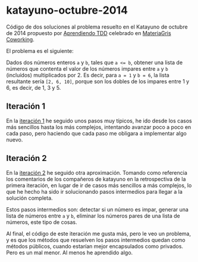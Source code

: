 katayuno-octubre-2014
=====================

Código de dos soluciones al problema resuelto en el Katayuno de octubre de
2014 propuesto por [Aprendiendo TDD](http://aprendiendotdd.com) celebrado
en [MateriaGris Coworking](http://www.materiagriscoworking.com).

El problema es el siguiente:

Dados dos números enteros `a` y `b`, tales que `a <= b`, obtener una lista
de números que contenta el valor de los números impares entre `a` y `b`
(incluídos) multiplicados por 2. Es decir, para `a = 1` y `b = 6`, la lista
resultante sería `[2, 6, 10]`, porque son los dobles de los impares entre
1 y 6, es decir, de 1, 3 y 5.

## Iteración 1

En la [iteración 1] he seguido unos pasos muy típicos, he ido desde los
casos más sencillos hasta los más complejos, intentando avanzar poco a poco
en cada paso, pero haciendo que cada paso me obligara a implementar algo
nuevo.

## Iteración 2

En la [iteración 2] he seguido otra aproximación. Tomando como referencia los
comentarios de los compañeros de katayuno en la retrospectiva de la primera
iteración, en lugar de ir de casos más sencillos a más complejos, lo que he
hecho ha sido ir solucionando pasos intermedios para llegar a la solución
completa. 

Estos pasos intermedios son: detectar si un número es impar, generar una lista
de números entre `a` y `b`, eliminar los números pares de una lista de números,
este tipo de cosas.

Al final, el código de este iteración me gusta más, pero le veo un problema, y
es que los métodos que resuelven los pasos intermedios quedan como métodos
públicos, cuando estarían mejor encapsulados como privados. Pero es un
mal menor. Al menos he aprendido algo.

[iteración 1]: ./iteration-1
[iteración 2]: ./iteration-2

